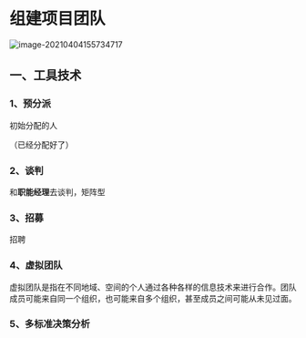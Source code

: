 # 组建项目团队

![image-20210404155734717](../picture/image-20210404155734717.png)

## 一、工具技术

### 1、预分派

初始分配的人

（已经分配好了）

### 2、谈判

和**职能经理**去谈判，矩阵型

### 3、招募

招聘

### 4、虚拟团队

虚拟团队是指在不同地域、空间的个人通过各种各样的信息技术来进行合作。团队成员可能来自同一个组织，也可能来自多个组织，甚至成员之间可能从未见过面。

### 5、多标准决策分析









